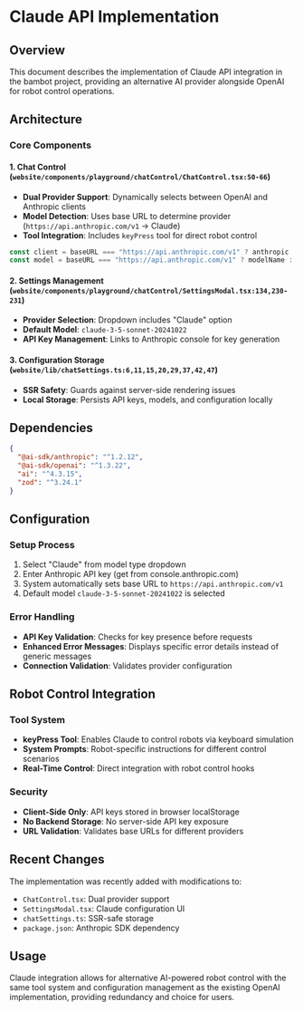 # Claude API Implementation

## Overview

This document describes the implementation of Claude API integration in the bambot project, providing an alternative AI provider alongside OpenAI for robot control operations.

## Architecture

### Core Components

#### 1. Chat Control (`website/components/playground/chatControl/ChatControl.tsx:50-66`)

- **Dual Provider Support**: Dynamically selects between OpenAI and Anthropic clients
- **Model Detection**: Uses base URL to determine provider (`https://api.anthropic.com/v1` → Claude)
- **Tool Integration**: Includes `keyPress` tool for direct robot control

```typescript
const client = baseURL === "https://api.anthropic.com/v1" ? anthropic : openai;
const model = baseURL === "https://api.anthropic.com/v1" ? modelName : `${modelName}`;
```

#### 2. Settings Management (`website/components/playground/chatControl/SettingsModal.tsx:134,230-231`)

- **Provider Selection**: Dropdown includes "Claude" option
- **Default Model**: `claude-3-5-sonnet-20241022`
- **API Key Management**: Links to Anthropic console for key generation

#### 3. Configuration Storage (`website/lib/chatSettings.ts:6,11,15,20,29,37,42,47`)

- **SSR Safety**: Guards against server-side rendering issues
- **Local Storage**: Persists API keys, models, and configuration locally

## Dependencies

```json
{
  "@ai-sdk/anthropic": "^1.2.12",
  "@ai-sdk/openai": "^1.3.22", 
  "ai": "^4.3.15",
  "zod": "^3.24.1"
}
```

## Configuration

### Setup Process

1. Select "Claude" from model type dropdown
2. Enter Anthropic API key (get from console.anthropic.com)
3. System automatically sets base URL to `https://api.anthropic.com/v1`
4. Default model `claude-3-5-sonnet-20241022` is selected

### Error Handling

- **API Key Validation**: Checks for key presence before requests
- **Enhanced Error Messages**: Displays specific error details instead of generic messages
- **Connection Validation**: Validates provider configuration

## Robot Control Integration

### Tool System

- **keyPress Tool**: Enables Claude to control robots via keyboard simulation
- **System Prompts**: Robot-specific instructions for different control scenarios
- **Real-Time Control**: Direct integration with robot control hooks

### Security

- **Client-Side Only**: API keys stored in browser localStorage
- **No Backend Storage**: No server-side API key exposure
- **URL Validation**: Validates base URLs for different providers

## Recent Changes

The implementation was recently added with modifications to:

- `ChatControl.tsx`: Dual provider support
- `SettingsModal.tsx`: Claude configuration UI
- `chatSettings.ts`: SSR-safe storage
- `package.json`: Anthropic SDK dependency

## Usage

Claude integration allows for alternative AI-powered robot control with the same tool system and configuration management as the existing OpenAI implementation, providing redundancy and choice for users.
